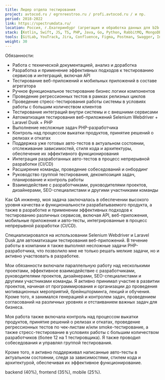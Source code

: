 ```yaml
---
title: Лидер отдела тестирования
project: avtocod.ru / egrnreestroo.ru / profi.avtocod.ru / и пр.
period: 2018-2022
link: https://spectrumdata.ru/
location: Россия, г.Екатеринбург (агрегация и обработка данных для b2b & b2c)
stack: [Kotlin, Swift, JS, TS, PHP, Java, Go, Python, RabbitMQ, MongoDB, MySQL]
tools: [GitLab, YouTrack, Jira, Confluence, Figma, Postman, Swagger, Insomnia, DevTools, Android Studio (Logcat), xCode (Simulator), Charles proxy, Fiddler, Wireshark, Kibana, Grafana, Sentry, DBeaver, Selenium Webdriver, Laravel Dusk]
weight: 30
---
```


Обязанности:

- Работа с технической документацией, анализ и доработка
- Разработка и применение эффективных подходов к тестированию сервисов и интеграций, включая API
- Тестирование веб-приложений и мобильных приложений в составе агрегатора
- Ручное функциональное тестирование бизнес логики компонентов
- Проведение регрессионных тестов в рамках релизных циклов
- Проведение стресс-тестирования работы системы в условиях работы с большим количеством клиентов
- Тестирование интеграций внутри системы и с внешними сервисами
- Автоматизация тестирования веб-приложений Selenium Webdriver + Laravel Dusk + PHP
- Выполнение несложные задач PHP-разработчика
- Контроль над процессом выкатки продуктов, принятие решений о релизах и откатах
- Поддержка уже готовых авто-тестов в актуальном состоянии, отслеживание зависимостей, стиля кода и архитектуры, обеспечение их эффективного функционирования
- Интеграция разработанных авто-тестов в процесс непрерывной разработки (CI/CD)
- Расширение команды, проведение собеседований и онбординг
- Руководство группой тестирования, декомпозиция задач, планирование и контроль работы
- Взаимодействие с разработчиками, руководителями проектов, дизайнерами, SEO-специалистами и другими участниками команды

Как QA инженер, моя задача заключалась в обеспечении высокого уровня качества и функциональности разрабатываемого продукта, а также в разработке и применении эффективных подходов к тестированию различных сервисов, включая API, веб-приложения, мобильные приложения и авто-тесты, интегрированные в процесс непрерывной разработки (CI/CD).

Специализировался на использовании Selenium Webdriver и Laravel Dusk для автоматизации тестирования веб-приложений. В течение работы в компании я также выполнял несложные задачи PHP-разработчика, что позволило мне не только решать мелкие задачи, но и активно участвовать в разработке.

Мои обязанности включали параллельную работу над несколькими проектами, эффективное взаимодействие с разработчиками, руководителями проектов, дизайнерами, SEO-специалистами и другими участниками команды. Я активно принимал участие в развитии проектов, начиная от программирования и организации до проведения мотивационных мероприятий, брейншторминга, лекций и обучения. Кроме того, я занимался генерацией и контролем задач, проведением согласований на различных уровнях и отстаиванием важных задач для бизнеса.

Моя работа также включала контроль над процессом выкатки продуктов, принятие решений о релизах и откатах, проведение регрессионных тестов по чек-листам и/или smoke-тестирование, а также стресс-тестирование в условиях работы с большим количеством разработчиков (более 12 на 1 тестировщика). Я также проводил собеседования и управлял группой тестирования.

Кроме того, я активно поддерживал написанные авто-тесты в актуальном состоянии, следя за зависимостями, стилем кода и архитектурой, обеспечивая их эффективное функционирование.

backend (40%), frontend (35%), mobile (25%).